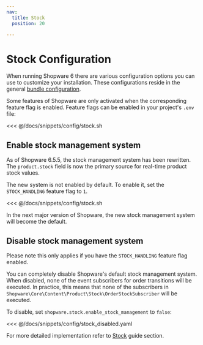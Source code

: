 ```yaml
---
nav:
  title: Stock
  position: 20

---
```


# Stock Configuration

When running Shopware 6 there are various configuration options you can use to customize your installation. These configurations reside in the general [bundle configuration](../../../../guides/hosting/configurations/).

Some features of Shopware are only activated when the corresponding feature flag is enabled. Feature flags can be enabled in your project's `.env` file:

<<< @/docs/snippets/config/stock.sh

## Enable stock management system

As of Shopware 6.5.5, the stock management system has been rewritten. The `product.stock` field is now the primary source for real-time product stock values.

The new system is not enabled by default. To enable it, set the `STOCK_HANDLING` feature flag to `1`.

<<< @/docs/snippets/config/stock.sh

In the next major version of Shopware, the new stock management system will become the default.

## Disable stock management system

Please note this only applies if you have the `STOCK_HANDLING` feature flag enabled.

You can completely disable Shopware's default stock management system. When disabled, none of the event subscribers for order transitions will be executed. In practice, this means that none of the subscribers in `Shopware\Core\Content\Product\Stock\OrderStockSubscriber` will be executed.

To disable, set `shopware.stock.enable_stock_management` to `false`:

<<< @/docs/snippets/config/stock_disabled.yaml

For more detailed implementation refer to [Stock](../../../../guides/plugins/plugins/content/stock/) guide section.
